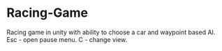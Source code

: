 # Racing-Game
Racing game in unity with ability to
choose a car and waypoint based AI.
Esc - open pause menu.
C - change view. 
